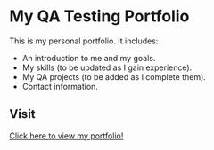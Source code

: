 # My QA Testing Portfolio

This is my personal portfolio. It includes:
- An introduction to me and my goals.
- My skills (to be updated as I gain experience).
- My QA projects (to be added as I complete them).
- Contact information.

## Visit
[Click here to view my portfolio!](https://RichardK1026.github.io)
